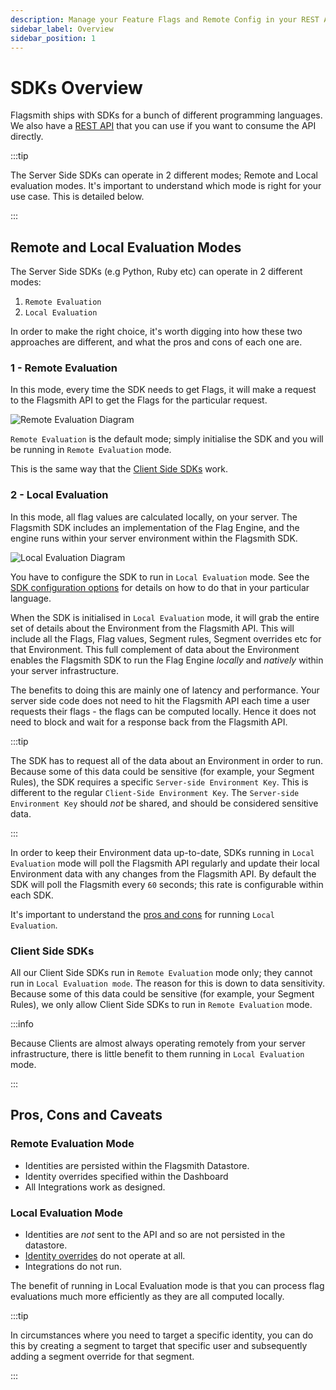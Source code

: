 ```yaml
---
description: Manage your Feature Flags and Remote Config in your REST APIs.
sidebar_label: Overview
sidebar_position: 1
---
```


# SDKs Overview

Flagsmith ships with SDKs for a bunch of different programming languages. We also have a [REST API](rest.md) that you
can use if you want to consume the API directly.

:::tip

The Server Side SDKs can operate in 2 different modes; Remote and Local evaluation modes. It's important to understand
which mode is right for your use case. This is detailed below.

:::

## Remote and Local Evaluation Modes

The Server Side SDKs (e.g Python, Ruby etc) can operate in 2 different modes:

1. `Remote Evaluation`
2. `Local Evaluation`

In order to make the right choice, it's worth digging into how these two approaches are different, and what the pros and
cons of each one are.

### 1 - Remote Evaluation

In this mode, every time the SDK needs to get Flags, it will make a request to the Flagsmith API to get the Flags for
the particular request.

![Remote Evaluation Diagram](/img/sdk-remote-evaluation.svg)

`Remote Evaluation` is the default mode; simply initialise the SDK and you will be running in `Remote Evaluation` mode.

This is the same way that the [Client Side SDKs](#client-side-sdks) work.

### 2 - Local Evaluation

In this mode, all flag values are calculated locally, on your server. The Flagsmith SDK includes an implementation of
the Flag Engine, and the engine runs within your server environment within the Flagsmith SDK.

![Local Evaluation Diagram](/img/sdk-local-evaluation.svg)

You have to configure the SDK to run in `Local Evaluation` mode. See the
[SDK configuration options](server-side.md#configuring-the-sdk) for details on how to do that in your particular
language.

When the SDK is initialised in `Local Evaluation` mode, it will grab the entire set of details about the Environment
from the Flagsmith API. This will include all the Flags, Flag values, Segment rules, Segment overrides etc for that
Environment. This full complement of data about the Environment enables the Flagsmith SDK to run the Flag Engine
_locally_ and _natively_ within your server infrastructure.

The benefits to doing this are mainly one of latency and performance. Your server side code does not need to hit the
Flagsmith API each time a user requests their flags - the flags can be computed locally. Hence it does not need to block
and wait for a response back from the Flagsmith API.

:::tip

The SDK has to request all of the data about an Environment in order to run. Because some of this data could be
sensitive (for example, your Segment Rules), the SDK requires a specific `Server-side Environment Key`. This is
different to the regular `Client-Side Environment Key`. The `Server-side Environment Key` should _not_ be shared, and
should be considered sensitive data.

:::

In order to keep their Environment data up-to-date, SDKs running in `Local Evaluation` mode will poll the Flagsmith API
regularly and update their local Environment data with any changes from the Flagsmith API. By default the SDK will poll
the Flagsmith every `60` seconds; this rate is configurable within each SDK.

It's important to understand the [pros and cons](#pros-cons-and-caveats) for running `Local Evaluation`.

### Client Side SDKs

All our Client Side SDKs run in `Remote Evaluation` mode only; they cannot run in `Local Evaluation mode`. The reason
for this is down to data sensitivity. Because some of this data could be sensitive (for example, your Segment Rules), we
only allow Client Side SDKs to run in `Remote Evaluation` mode.

:::info

Because Clients are almost always operating remotely from your server infrastructure, there is little benefit to them
running in `Local Evaluation` mode.

:::

## Pros, Cons and Caveats

### Remote Evaluation Mode

- Identities are persisted within the Flagsmith Datastore.
- Identity overrides specified within the Dashboard
- All Integrations work as designed.

### Local Evaluation Mode

- Identities are _not_ sent to the API and so are not persisted in the datastore.
- [Identity overrides](../basic-features/managing-identities#identity-overrides) do not operate at all.
- Integrations do not run.

The benefit of running in Local Evaluation mode is that you can process flag evaluations much more efficiently as they
are all computed locally.

:::tip

In circumstances where you need to target a specific identity, you can do this by creating a segment to target that
specific user and subsequently adding a segment override for that segment.

:::
